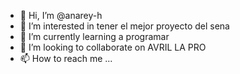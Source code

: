 - 👋 Hi, I’m @anarey-h
- 👀 I’m interested in tener el mejor proyecto del sena
- 🌱 I’m currently learning a programar 
- 💞️ I’m looking to collaborate on AVRIL LA PRO
- 📫 How to reach me ...

<!---
anarey-h/anarey-h is a ✨ special ✨ repository because its `README.md` (this file) appears on your GitHub profile.
You can click the Preview link to take a look at your changes.
--->
